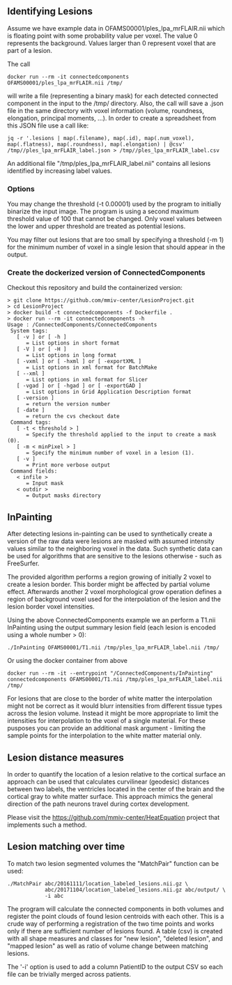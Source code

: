 ## Identifying Lesions

Assume we have example data in OFAMS00001/ples_lpa_mrFLAIR.nii which is floating point with some probability value per voxel. The value 0 represents the background. Values larger than 0 represent voxel that are part of a lesion.

The call
```
docker run --rm -it connectedcomponents OFAMS00001/ples_lpa_mrFLAIR.nii /tmp/
```
will write a file (representing a binary mask) for each detected connected component in the input to the /tmp/ directory. Also, the call will save a .json file in the same directory with voxel information (volume, roundness, elongation, principal moments, ...). In order to create a spreadsheet from this JSON file use a call like:
```
jq -r '.lesions | map(.filename), map(.id), map(.num_voxel), map(.flatness), map(.roundness), map(.elongation) | @csv' /tmp//ples_lpa_mrFLAIR_label.json > /tmp//ples_lpa_mrFLAIR_label.csv
```

An additional file "/tmp/ples_lpa_mrFLAIR_label.nii" contains all lesions identified by increasing label values.

### Options

You may change the threshold (-t 0.00001) used by the program to initially binarize the input image. The program is using a second maximum threshold value of 100 that cannot be changed. Only voxel values between the lower and upper threshold are treated as potential lesions.

You may filter out lesions that are too small by specifying a threshold (-m 1) for the minimum number of voxel in a single lesion that
should appear in the output.

### Create the dockerized version of ConnectedComponents

Checkout this repository and build the containerized version:
```
> git clone https://github.com/mmiv-center/LesionProject.git
> cd LesionProject
> docker build -t connectedcomponents -f Dockerfile .
> docker run --rm -it connectedcomponents -h
Usage : /ConnectedComponents/ConnectedComponents
 System tags: 
   [ -v ] or [ -h ]
      = List options in short format
   [ -V ] or [ -H ]
      = List options in long format
   [ -vxml ] or [ -hxml ] or [ -exportXML ]
      = List options in xml format for BatchMake
   [ --xml ]
      = List options in xml format for Slicer
   [ -vgad ] or [ -hgad ] or [ -exportGAD ]
      = List options in Grid Application Description format
   [ -version ]
      = return the version number
   [ -date ]
      = return the cvs checkout date
 Command tags: 
   [ -t < threshold > ]
      = Specify the threshold applied to the input to create a mask (0).
   [ -m < minPixel > ]
      = Specify the minimum number of voxel in a lesion (1).
   [ -v ]
      = Print more verbose output
 Command fields: 
   < infile > 
      = Input mask
   < outdir > 
      = Output masks directory
```

## InPainting

After detecting lesions in-painting can be used to synthetically create a version of the raw data were lesions
are masked with assumed intensity values similar to the neighboring voxel in the data. Such synthetic data can be
used for algorithms that are sensitive to the lesions otherwise - such as FreeSurfer.

The provided algorithm performs a region growing of initially 2 voxel to create a lesion border. This border might
be affected by partial volume effect. Afterwards another 2 voxel morphological grow operation defines a region of
background voxel used for the interpolation of the lesion and the lesion border voxel intensities.

Using the above ConnectedComponents example we an perform a T1.nii InPainting using the output
summary lesion field (each lesion is encoded using a whole number > 0):
```
./InPainting OFAMS00001/T1.nii /tmp/ples_lpa_mrFLAIR_label.nii /tmp/
```
Or using the docker container from above
```
docker run --rm -it --entrypoint "/ConnectedComponents/InPainting" connectedcomponents OFAMS00001/T1.nii /tmp/ples_lpa_mrFLAIR_label.nii /tmp/
```

For lesions that are close to the border of white matter the interpolation might not be correct as it would blurr intensities from different tissue types across the lesion volume. Instead it might be more appropriate to limit the intensities for interpolation to the voxel of a single material. For these pusposes you can provide an additional mask argument - limiting the sample points for the interpolation to the white matter material only.

## Lesion distance measures

In order to quantify the location of a lesion relative to the cortical surface an approach can be used that calculates curvilinear (geodesic) distances between two labels, the ventricles located in the center of the brain and the cortical gray to white matter surface. This approach mimics the general direction of the path neurons travel during cortex development.

Please visit the https://github.com/mmiv-center/HeatEquation project that implements such a method.

## Lesion matching over time

To match two lesion segmented volumes the "MatchPair" function can be used:
```
./MatchPair abc/20161111/location_labeled_lesions.nii.gz \
            abc/20171104/location_labeled_lesions.nii.gz abc/output/ \
            -i abc
```
The program will calculate the connected components in both volumes and register the point clouds of found lesion centroids with each other. This is a crude way of performing a registration of the two time points and works only if there are sufficient number of lesions found. A table (csv) is created with all shape measures and classes for "new lesion", "deleted lesion", and "mapped lesion" as well as ratio of volume change between matching lesions. 

The '-i' option is used to add a column PatientID to the output CSV so each file can be trivially merged across patients.
